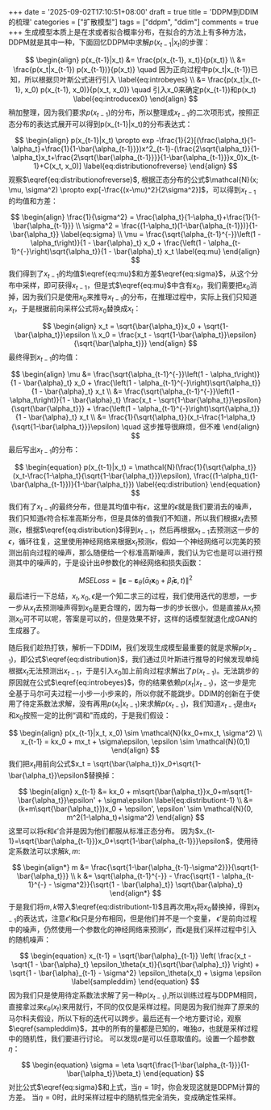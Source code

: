 +++
date = '2025-09-02T17:10:51+08:00'
draft = true
title = 'DDPM到DDIM的梳理'
categories = ["扩散模型"]
tags = ["ddpm", "ddim"]
comments = true
+++
生成模型本质上是在求或者拟合概率分布，在拟合的方法上有多种方法，DDPM就是其中一种，下面回忆DDPM中求解$p(x_{t-1}|x_t)$的步骤：

$$
\begin{align}   
    p(x_{t-1}|x_t) &= \frac{p(x_{t-1}, x_t)}{p(x_t)} \\
    &= \frac{p(x_t|x_{t-1}) p(x_{t-1})}{p(x_t)} \quad 因为正向过程中p(x_t|x_{t-1})已知，所以根据贝叶斯公式进行引入 \label{eq:introbeyes} \\
    &= \frac{p(x_t|x_{t-1}, x_0) p(x_{t-1}, x_0)}{p(x_t, x_0)} \quad 引入x_0来确定p(x_{t-1})和p(x_t) \label{eq:introducex0}
\end{align}
$$
稍加整理，因为我们要求$p(x_{t-1})$的分布，所以整理成$x_{t-1}$的二次项形式，按照正态分布的表达式展开可以得到p(x_{t-1}|x_t)的分布表达式：

$$
\begin{align}
    p(x_{t-1}|x_t) \propto exp -\frac{1}{2}[(\frac{\alpha_t}{1-\alpha_t}+\frac{1}{1-\bar{\alpha_{t-1}}})x^2_{t-1}-(\frac{2\sqrt{\alpha_t}}{1-\alpha_t}x_t+\frac{2\sqrt{\bar{\alpha_{t-1}}}}{1-\bar{\alpha_{t-1}}}x_0)x_{t-1}+C(x_t, x_0)] \label{eq:distributionofreverse}
\end{align}
$$
观察$\eqref{eq:distributionofreverse}$, 根据正态分布的公式$\mathcal{N}(x; \mu, \sigma^2) \propto exp[-\frac{(x-\mu)^2}{2\sigma^2}]$，可以得到$x_{t-1}$的均值和方差：

$$
\begin{align}
    \frac{1}{\sigma^2} = \frac{\alpha_t}{1-\alpha_t}+\frac{1}{1-\bar{\alpha_{t-1}}} \\
    \sigma^2 = \frac{(1-\alpha_t)(1-\bar{\alpha_{t-1}})}{1-\bar{\alpha_t}} \label{eq:sigma} \\
    \mu = \frac{\sqrt{\alpha_{t-1}^{-}}\left(1 - \alpha_t\right)}{1 - \bar{\alpha}_t} x_0 + \frac{\left(1 - \alpha_{t-1}^{-}\right)\sqrt{\alpha_t}}{1 - \bar{\alpha}_t} x_t \label{eq:mu}
\end{align}
$$
我们得到了$x_{t-1}$的均值$\eqref{eq:mu}$和方差$\eqref{eq:sigma}$，从这个分布中采样，即可获得$x_{t-1}$，但是式$\eqref{eq:mu}$中含有$x_0$，我们需要把$x_0$消掉，因为我们只是使用$x_0$来推导$x_{t-1}$的分布，在推理过程中，实际上我们只知道$x_t$，于是根据前向采样公式将$x_0$替换成$x_t$：

$$
\begin{align}
x_t = \sqrt{\bar{\alpha_t}}x_0 + \sqrt{1-\bar{\alpha_t}}\epsilon \\
x_0 = \frac{x_t - \sqrt{1-\bar{\alpha_t}}\epsilon}{\sqrt{\bar{\alpha_t}}}
\end{align}
$$
最终得到$x_{t-1}$的均值：

$$
\begin{align}
    \mu &= \frac{\sqrt{\alpha_{t-1}^{-}}\left(1 - \alpha_t\right)}{1 - \bar{\alpha}_t} x_0 + \frac{\left(1 - \alpha_{t-1}^{-}\right)\sqrt{\alpha_t}}{1 - \bar{\alpha}_t} x_t \\
        &= \frac{\sqrt{\alpha_{t-1}^{-}}\left(1 - \alpha_t\right)}{1 - \bar{\alpha}_t} \frac{x_t - \sqrt{1-\bar{\alpha_t}}\epsilon}{\sqrt{\bar{\alpha_t}}} + \frac{\left(1 - \alpha_{t-1}^{-}\right)\sqrt{\alpha_t}}{1 - \bar{\alpha}_t} x_t \\
        &= \frac{1}{\sqrt{\alpha_t}}(x_t-\frac{1-\alpha_t}{\sqrt{1-\bar{\alpha_t}}}\epsilon) \quad 这步推导很麻烦，但不难
\end{align}
$$
最后写出$x_{t-1}$的分布：

$$
\begin{equation}
    p(x_{t-1}|x_t) = \mathcal{N}(\frac{1}{\sqrt{\alpha_t}}(x_t-\frac{1-\alpha_t}{\sqrt{1-\bar{\alpha_t}}}\epsilon), \frac{(1-\alpha_t)(1-\bar{\alpha_{t-1}})}{1-\bar{\alpha_t}}) \label{eq:distribution}
\end{equation}
$$
我们有了$x_{t-1}$的最终分布，但是其均值中有$\epsilon$，这里的$\epsilon$就是我们要消去的噪声，我们只知道$\epsilon$符合标准高斯分布，但是具体的值我们不知道，所以我们根据$x_t$去预测$\epsilon$，根据$\eqref{eq:distribution}$得到$x_{t-1}$，然后再根据$x_{t-1}$去预测这一步的$\epsilon$，循环往复，这里使用神经网络来根据$x_t$预测$\epsilon$，假如一个神经网络可以完美的预测出前向过程的噪声，那么随便给一个标准高斯噪声，我们认为它也是可以进行预测其中的噪声的，于是设计出$\theta$参数化的神经网络和损失函数：

$$
\begin{equation}
    MSELoss = \left\|\boldsymbol{\varepsilon}-\boldsymbol{\varepsilon}_{\theta}\left(\bar{\alpha}_{t} \boldsymbol{x}_{0}+\bar{\beta}_{t} \boldsymbol{\varepsilon}, t\right)\right\|^{2}
\end{equation}
$$
最后进行一下总结，$x_t, x_0, \epsilon$是一个知二求三的过程，我们使用迭代的思想，一步一步从$x_t$去预测噪声得到$x_0$是更合理的，因为每一步的步长很小，但是直接从$x_t$预测$x_0$可不可以呢，答案是可以的，但是效果不好，这样的话模型就退化成GAN的生成器了。

随后我们趁热打铁，解析一下DDIM，我们发现生成模型最重要的就是求解$p(x_{t-1})$，即公式$\eqref{eq:distribution}$，我们通过贝叶斯进行推导的时候发现单纯根据$x_t$无法预测出$x_{t-1}$，于是引入$x_0$加上前向过程求解出了$p(x_{t-1})$。无法跳步的原因就在公式$\eqref{eq:introbeyes}$，你的结果依赖$p(x_t|x_{t-1})$，这一步是完全基于马尔可夫过程一小步一小步来的，所以你就不能跳步。DDIM的创新在于使用了待定系数法求解，没有再用$p(x_t|x_{t-1})$来求解$p(x_{t-1})$，我们知道$x_{t-1}$是由$x_t$和$x_0$按照一定的比例“调和"而成的，于是我们假设：

$$
\begin{align}
    p(x_{t-1}|x_t, x_0) \sim \mathcal{N}(kx_0+mx_t, \sigma^2) \\
    x_{t-1} = kx_0 + mx_t + \sigma\epsilon, \epsilon \sim \mathcal{N}(0,1)
\end{align}
$$
我们把$x_t$用前向公式$x_t = \sqrt{\bar{\alpha_t}}x_0+\sqrt{1-\bar{\alpha_t}}\epsilon$替换掉：

$$
\begin{align}
    x_{t-1} &= kx_0 + m\sqrt{\bar{\alpha_t}}x_0+m\sqrt{1-\bar{\alpha_t}}\epsilon' + \sigma\epsilon \label{eq:distributiont-1} \\
            &= (k+m\sqrt{\bar{\alpha_t}})x_0 + \epsilon', \epsilon' \sim \mathcal{N}(0, m^2(1-\alpha_t)+\sigma^2) 
\end{align}
$$
这里可以将$\epsilon$和$\epsilon'$合并是因为他们都服从标准正态分布。
因为$x_{t-1}=\sqrt{\bar{\alpha_{t-1}}}x_0+\sqrt{1-\bar{\alpha_{t-1}}}\epsilon$，使用待定系数法可以求解$k,m$:

$$
\begin{align*}
    m &= \frac{\sqrt{1-\bar{\alpha_{t-1}-\sigma^2}}}{\sqrt{1-\bar{\alpha_t}}} \\
    k &= \sqrt{\alpha_{t-1}^{-}} - \frac{\sqrt{1 - \alpha_{t-1}^{-} - \sigma^2}}{\sqrt{1 - \bar{\alpha}_t}} \sqrt{\bar{\alpha}_t}
\end{align*}
$$
于是我们将$m,k$带入$\eqref{eq:distributiont-1}$且再次用$x_t$将$x_0$替换掉，得到$x_{t-1}$的表达式，注意$\epsilon'$和$\epsilon$只是分布相同，但是他们并不是一个变量， $\epsilon'$是前向过程中的噪声，仍然使用一个参数化的神经网络来预测$\epsilon'$，而$\epsilon$是我们采样过程中引入的随机噪声：

$$
\begin{equation}
    x_{t-1} = \sqrt{\bar{\alpha}_{t-1}} \left( \frac{x_t - \sqrt{1 - \bar{\alpha}_t} \epsilon_\theta(x_t)}{\sqrt{\bar{\alpha}_t}} \right) + \sqrt{1 - \bar{\alpha}_{t-1} - \sigma^2} \epsilon_\theta(x_t) + \sigma \epsilon \label{sampleddim}
\end{equation}
$$
因为我们只是使用待定系数法求解了另一种$p(x_{t-1})$,所以训练过程与DDPM相同，直接拿过来$\epsilon_\theta(x_t)$来用就行，不同的仅仅是采样过程。同是因为我们抛弃了原来的马尔科夫假设，所以下标的迭代可以跨步。最后还有一个地方要讨论，观察$\eqref{sampleddim}$，其中的所有的量都是已知的，唯独$\sigma$，也就是采样过程中的随机性，我们要进行讨论。
可以发现$\sigma$是可以任意取值的。设置一个超参数$\eta$：

$$
\begin{equation}
    \sigma = \eta \sqrt{\frac{1-\bar{\alpha_{t-1}}}{1-\bar{\alpha_t}}\beta_t}
\end{equation}
$$
对比公式$\eqref{eq:sigma}$和上式，当$\eta=1$时，你会发现这就是DDPM计算的方差。
当$\eta=0$时，此时采样过程中的随机性完全消失，变成确定性采样。
